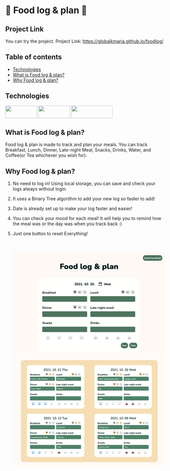 # :cookie: Food log & plan :green_salad:

## Project Link

You can try the project.
Project Link: <https://globalkmaria.github.io/foodlog/>

## Table of contents

- [Technologies](#technologies)
- [What is Food log & plan?](#What-is-Food-log-&-plan)
- [Why Food log & plan?](#Why-Food-log-&-plan)

## Technologies

<img src="https://img.shields.io/badge/HTML5-E34F26?style=for-the-badge&logo=html5&logoColor=white"  width="100" height="40"> <img src="https://img.shields.io/badge/CSS3-1572B6?style=for-the-badge&logo=css3&logoColor=white"  width="100" height="40"> <img src="https://img.shields.io/badge/JavaScript-323330?style=for-the-badge&logo=javascript&logoColor=F7DF1E"  width="130" height="40">

## What is Food log & plan?

Food log & plan is made to track and plan your meals.
You can track Breakfast, Lunch, Dinner, Late-night Meal, Snacks, Drinks, Water, and Coffee(or Tea whichever you wish for).

## Why Food log & plan?

1. No need to log in! Using local storage, you can save and check your logs always without login.
2. It uses a Binary Tree algorithm to add your new log so faster to add!
3. Date is already set up to make your log faster and easier!
4. You can check your mood for each meal! It will help you to remind how the meal was or the day was when you track back :)
5. Just one button to reset Everything!

   <br>
   <br>
   <img src="./src/createlog.png" width="500">
   <img src="./src/logs.png" width="500">
